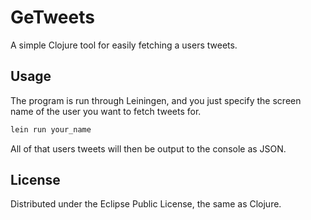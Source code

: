 
# GeTweets

A simple Clojure tool for easily fetching a users tweets.

## Usage

The program is run through Leiningen, and you just specify the screen name
of the user you want to fetch tweets for.

```bash
lein run your_name
```

All of that users tweets will then be output to the console as JSON.

## License

Distributed under the Eclipse Public License, the same as Clojure.

